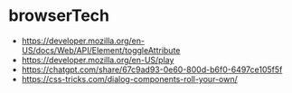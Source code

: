 # browserTech

* https://developer.mozilla.org/en-US/docs/Web/API/Element/toggleAttribute
* https://developer.mozilla.org/en-US/play
* https://chatgpt.com/share/67c9ad93-0e60-800d-b6f0-6497ce105f5f
* https://css-tricks.com/dialog-components-roll-your-own/

